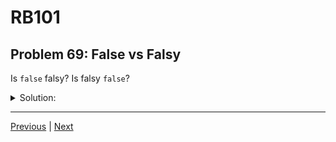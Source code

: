 # RB101
## Problem 69: False vs Falsy

Is `false` falsy? Is falsy `false`?

<details>
<summary>Solution:</summary>

Yes, `false` is falsy.

No, falsy is not always `false`. In Ruby, both `false` and `nil` are falsy.

Examples:
```ruby
# false is falsy
if false
  puts "Won't print"
end

# nil is also falsy
if nil
  puts "Won't print"
end

# Checking equality
puts false == nil   # => false (they're not equal to each other)
puts false == false # => true
puts nil == nil     # => true

# But both are falsy
puts !!false  # => false (falsy)
puts !!nil    # => false (falsy)
```

**The two falsy values:**
```ruby
# Only these are falsy:
nil
false

# Everything else is truthy (including things you might not expect):
0           # Truthy
""          # Truthy
[]          # Truthy
{}          # Truthy
"false"     # Truthy (it's a string!)
"nil"       # Truthy (it's a string!)
```

</details>

---

[Previous](68.md) | [Next](70.md)

